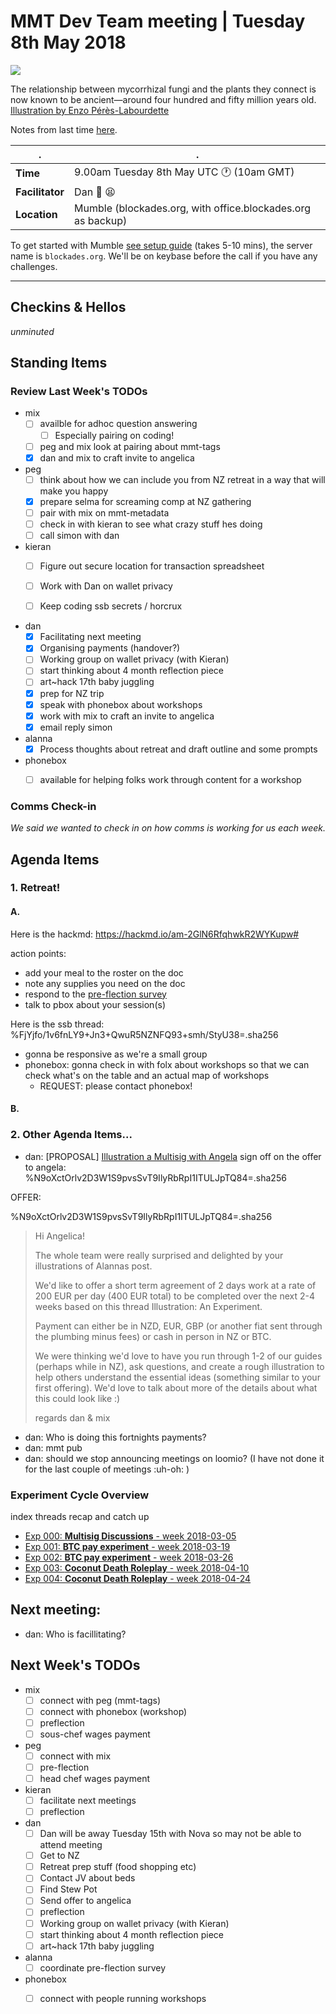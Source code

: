 # MMT Dev Team meeting | Tuesday 8th May 2018 

![](https://media.newyorker.com/photos/5909787e019dfc3494ea30f1/master/w_1023,c_limit/Macfarlane-AWalkingTouroftheWoodWideWeb2.jpg)

The relationship between mycorrhizal fungi and the plants they connect is now known to be ancient—around four hundred and fifty million years old. [Illustration by Enzo Pérès-Labourdette](https://www.newyorker.com/tech/elements/the-secrets-of-the-wood-wide-web)

Notes from last time [here](https://hackmd.io/q4NYSYyPS-OJZWBKqnASVQ?both).

. | .
---|---
**Time** | 9.00am Tuesday 8th May UTC :clock1: (10am GMT)
**Facilitator** | Dan :panda_face: :tired_face: 
**Location** | Mumble (blockades.org, with office.blockades.org as backup)

To get started with Mumble [see setup guide](https://hackmd.io/MwMw7CBMCG3AtAUxAEwBzwCxoKwCN49pEUkA2TSHFaMMFMgTiA==) (takes 5-10 mins), the server name is `blockades.org`. We'll be on keybase before the call if you have any challenges.

---

## Checkins & Hellos

*unminuted*

## Standing Items

### Review Last Week's TODOs

* mix
    * [ ] availble for adhoc question answering
        * [ ] Especially pairing on coding!
    * [ ] peg and mix look at pairing about mmt-tags
    * [x] dan and mix to craft invite to angelica

* peg
    * [ ] think about how we can include you from NZ retreat in a way that will make you happy
    * [x] prepare selma for screaming comp at NZ gathering
    * [ ] pair with mix on mmt-metadata
    * [ ] check in with kieran to see what crazy stuff hes doing
    * [ ] call simon with dan

* kieran
    - [ ] Figure out secure location for transaction spreadsheet
    - [ ] Work with Dan on wallet privacy
    - [ ] Keep coding ssb secrets / horcrux


* dan
    * [x] Facilitating next meeting 
    * [x] Organising payments (handover?)
    * [ ] Working group on wallet privacy (with Kieran)
    * [ ] start thinking about 4 month reflection piece
    * [ ] art~hack 17th baby juggling
    * [x] prep for NZ trip
    * [x] speak with phonebox about workshops
    * [x] work with mix to craft an invite to angelica
    * [x] email reply simon

* alanna
    - [x] Process thoughts about retreat and draft outline and some prompts

* phonebox
    * [ ] available for helping folks work through content for a workshop


### Comms Check-in
*We said we wanted to check in on how comms is working for us each week.*


## Agenda Items

### 1. Retreat!

#### A. 

Here is the hackmd: https://hackmd.io/am-2GlN6RfqhwkR2WYKupw#

action points:

- add your meal to the roster on the doc
- note any supplies you need on the doc
- respond to the [pre-flection survey](https://goo.gl/forms/AlqiJliUVSm5CTg23)
- talk to pbox about your session(s)

Here is the ssb thread: %FjYjfo/1v6fnLY9+Jn3+QwuR5NZNFQ93+smh/StyU38=.sha256

- gonna be responsive as we're a small group
- phonebox: gonna check in with folx about workshops so that we can check what's on the table and an actual map of workshops
    - REQUEST: please contact phonebox!


#### B.


### 2. Other Agenda Items...

- dan: [PROPOSAL] [Illustration a Multisig with Angela](%j7dIyweh5uqTR28VzOO5ShMYybEDSMc2dTc366wPD44=.sha256) sign off on the offer to angela:
    %N9oXctOrlv2D3W1S9pvsSvT9IlyRbRpI1ITULJpTQ84=.sha256


OFFER:

%N9oXctOrlv2D3W1S9pvsSvT9IlyRbRpI1ITULJpTQ84=.sha256

> Hi Angelica!
> 
> The whole team were really surprised and delighted by your illustrations of Alannas post.
> 
> We'd like to offer a short term agreement of 2 days work at a rate of 200 EUR per day (400 EUR total) to be completed over the next 2-4 weeks based on this thread Illustration: An Experiment.
> 
> Payment can either be in NZD, EUR, GBP (or another fiat sent through the plumbing minus fees) or cash in person in NZ or BTC.
> 
> We were thinking we'd love to have you run through 1-2 of our guides (perhaps while in NZ), ask questions, and create a rough illustration to help others understand the essential ideas (something similar to your first offering).
> We'd love to talk about more of the details about what this could look like :)
> 
> regards
> dan & mix
> 

- dan: Who is doing this fortnights payments?
- dan: mmt pub
- dan: should we stop announcing meetings on loomio? (I have not done it for the last couple of meetings :uh-oh: )


### Experiment Cycle Overview

index threads recap and catch up 
- [Exp 000: **Multisig Discussions** - week 2018-03-05](%xx/fWWQemQHfYIT+qfM/89evywhmDrvBbFVuhiMNWZE=.sha256)
- [Exp 001: **BTC pay experiment** - week 2018-03-19](%gdC9S8aT68gHvWDgaudFqHq6BN6rQqxszpTemPA6c9c=.sha256)
- [Exp 002: **BTC pay experiment** - week 2018-03-26](%o/Aw9G4kQTTauCi2x6ZphPcnPPqWEvR58rTkzc2wKYQ=.sha256)
- [Exp 003: **Coconut Death Roleplay** - week 2018-04-10](%4IvRh+qWr3uVT3hyvuQ+HaysaWxB+IlQ9xR4E/6FlSY=.sha256)
- [Exp 004: **Coconut Death Roleplay** - week 2018-04-24](%FxK4GdAWVVEsWxn5Iz6nOlp2YM7TCm09zFwiojxphsw=.sha256)


## Next meeting: 

- dan: Who is facillitating?

## Next Week's TODOs

* mix
    * [ ] connect with peg (mmt-tags)
    * [ ] connect with phonebox (workshop)
    * [ ] preflection
    * [ ] sous-chef wages payment

* peg
    * [ ] connect with mix
    * [ ] pre-flection
    * [ ] head chef wages payment
  
* kieran
    * [ ] facilitate next meetings
    * [ ] preflection

* dan
    * [ ] Dan will be away Tuesday 15th with Nova so may not be able to attend meeting
    * [ ] Get to NZ
    * [ ] Retreat prep stuff (food shopping etc)
    * [ ] Contact JV about beds
    * [ ] Find Stew Pot
    * [ ] Send offer to angelica
    * [ ] preflection
    * [ ] Working group on wallet privacy (with Kieran)
    * [ ] start thinking about 4 month reflection piece
    * [ ] art~hack 17th baby juggling

* alanna
    * [ ] coordinate pre-flection survey

* phonebox
    * [ ] connect with people running workshops

